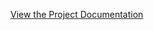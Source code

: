 [View the Project Documentation](https://github.com/rosh782/Document-Search-Bot/blob/master/Design%26Approach-Documet%20search%20Bot.pdf)
